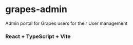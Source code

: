 # grapes-admin
Admin portal for Grapes users for their User management


### React + TypeScript + Vite



